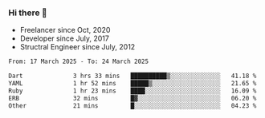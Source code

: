 ### Hi there 👋

- Freelancer since Oct, 2020
- Developer since July, 2017
- Structral Engineer since July, 2012

<!--START_SECTION:waka-->

```txt
From: 17 March 2025 - To: 24 March 2025

Dart              3 hrs 33 mins   ██████████▒░░░░░░░░░░░░░░   41.18 %
YAML              1 hr 52 mins    █████▒░░░░░░░░░░░░░░░░░░░   21.65 %
Ruby              1 hr 23 mins    ████░░░░░░░░░░░░░░░░░░░░░   16.09 %
ERB               32 mins         █▓░░░░░░░░░░░░░░░░░░░░░░░   06.20 %
Other             21 mins         █░░░░░░░░░░░░░░░░░░░░░░░░   04.23 %
```

<!--END_SECTION:waka-->
